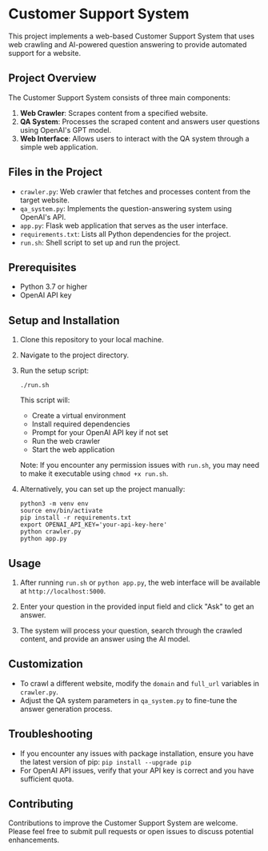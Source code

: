 # Customer Support System

This project implements a web-based Customer Support System that uses web crawling and AI-powered question answering to provide automated support for a website.

## Project Overview

The Customer Support System consists of three main components:

1. **Web Crawler**: Scrapes content from a specified website.
2. **QA System**: Processes the scraped content and answers user questions using OpenAI's GPT model.
3. **Web Interface**: Allows users to interact with the QA system through a simple web application.

## Files in the Project

- `crawler.py`: Web crawler that fetches and processes content from the target website.
- `qa_system.py`: Implements the question-answering system using OpenAI's API.
- `app.py`: Flask web application that serves as the user interface.
- `requirements.txt`: Lists all Python dependencies for the project.
- `run.sh`: Shell script to set up and run the project.

## Prerequisites

- Python 3.7 or higher
- OpenAI API key

## Setup and Installation

1. Clone this repository to your local machine.

2. Navigate to the project directory.

3. Run the setup script:
   ```
   ./run.sh
   ```
   This script will:
   - Create a virtual environment
   - Install required dependencies
   - Prompt for your OpenAI API key if not set
   - Run the web crawler
   - Start the web application

   Note: If you encounter any permission issues with `run.sh`, you may need to make it executable using `chmod +x run.sh`.

4. Alternatively, you can set up the project manually:
   ```
   python3 -m venv env
   source env/bin/activate
   pip install -r requirements.txt
   export OPENAI_API_KEY='your-api-key-here'
   python crawler.py
   python app.py
   ```

## Usage

1. After running `run.sh` or `python app.py`, the web interface will be available at `http://localhost:5000`.

2. Enter your question in the provided input field and click "Ask" to get an answer.

3. The system will process your question, search through the crawled content, and provide an answer using the AI model.

## Customization

- To crawl a different website, modify the `domain` and `full_url` variables in `crawler.py`.
- Adjust the QA system parameters in `qa_system.py` to fine-tune the answer generation process.

## Troubleshooting

- If you encounter any issues with package installation, ensure you have the latest version of pip: `pip install --upgrade pip`
- For OpenAI API issues, verify that your API key is correct and you have sufficient quota.

## Contributing

Contributions to improve the Customer Support System are welcome. Please feel free to submit pull requests or open issues to discuss potential enhancements.